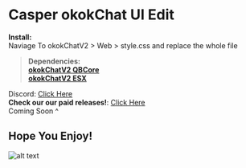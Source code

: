 # Casper okokChat UI Edit

 **Install:**
 <br>
Naviage To okokChatV2 > Web > style.css and replace the whole file
 
> **Dependencies:**
> <br>
> **[okokChatV2 QBCore](https://okok.tebex.io/package/4967999)**
> <br>
> **[okokChatV2 ESX](https://okok.tebex.io/package/4967994)**



Discord: [Click Here](https://discord.gg/stevoscripts)
<br>
**Check our our paid releases!**: [Click Here](https://casperscripts.tebex.io/)
<br> Coming Soon ^

## Hope You Enjoy!
![alt text](https://media.discordapp.net/attachments/1307667327420071936/1307667893256978544/Chat.PNG?ex=673b2421&is=6739d2a1&hm=4537a182aa4e277fb396cf3783a9f393c059da0f4a49eaed1def5267738d711f&=&format=webp&quality=lossless&width=412&height=508)

